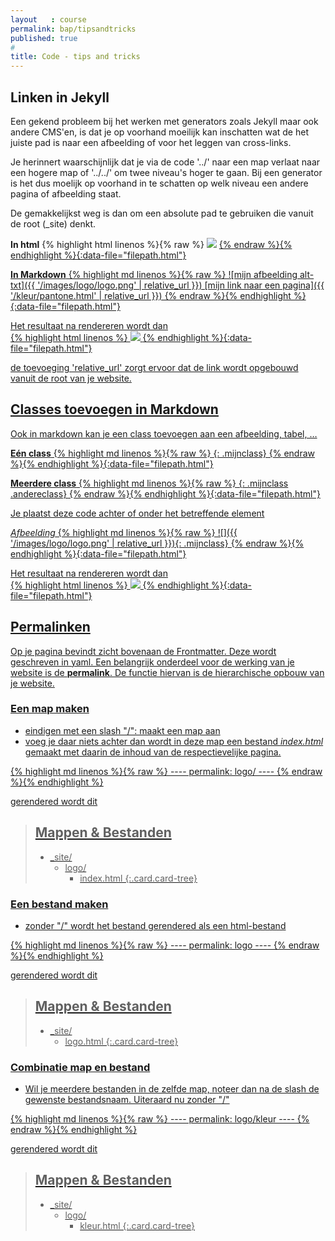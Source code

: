 ```yaml
---
layout   : course
permalink: bap/tipsandtricks
published: true
#
title: Code - tips and tricks
---
```


## Linken in Jekyll

Een gekend probleem bij het werken met generators zoals Jekyll maar ook andere CMS'en, is dat je op voorhand moeilijk kan inschatten wat de het juiste pad is naar een afbeelding of voor het leggen van cross-links.

Je herinnert waarschijnlijk dat je via de code '../' naar een map verlaat naar een hogere map of '../../' om twee niveau's hoger te gaan. Bij een generator is het dus moelijk op voorhand in te schatten op welk niveau een andere pagina of afbeelding staat.

De gemakkelijkst weg is dan om een absolute pad te gebruiken die vanuit de root (_site) denkt.

**In html**
{% highlight html linenos %}{% raw %}
    <img src="{{ '/images/logo/logo.png' | relative_url }}">
    <a href="{{ '/kleur/pantone.html' | relative_url }}">
{% endraw %}{% endhighlight %}{:data-file="filepath.html"}

**In Markdown**
{% highlight md linenos %}{% raw %}
    ![mijn afbeelding alt-txt]({{ '/images/logo/logo.png' | relative_url }})
    [mijn link naar een pagina]({{ '/kleur/pantone.html' | relative_url }})
{% endraw %}{% endhighlight %}{:data-file="filepath.html"}


Het resultaat na rendereren wordt dan  
{% highlight html linenos %}
    <img src="{{ '/images/logo/logo.png' | relative_url }}">
    <a href="{{ '/kleur/pantone.html' | relative_url }}">
{% endhighlight %}{:data-file="filepath.html"}

de toevoeging 'relative_url' zorgt ervoor dat de link wordt opgebouwd vanuit de root van je website.

## Classes toevoegen in Markdown

Ook in markdown kan je een class toevoegen aan een afbeelding, tabel, …

**Eén class**
{% highlight md linenos %}{% raw %}
    {: .mijnclass}
{% endraw %}{% endhighlight %}{:data-file="filepath.html"}

**Meerdere class**
{% highlight md linenos %}{% raw %}
    {: .mijnclass .andereclass}
{% endraw %}{% endhighlight %}{:data-file="filepath.html"}

Je plaatst deze code achter of onder het betreffende element

*Afbeelding*
{% highlight md linenos %}{% raw %}
    ![]({{ '/images/logo/logo.png' | relative_url }}){: .mijnclass}
{% endraw %}{% endhighlight %}{:data-file="filepath.html"}

Het resultaat na rendereren wordt dan  
{% highlight html linenos %}
    <img src="{{ '/images/logo/logo.png' | relative_url }}" class="mijnclass">
{% endhighlight %}{:data-file="filepath.html"}

## Permalinken

Op je pagina bevindt zicht bovenaan de Frontmatter. Deze wordt geschreven in yaml. Een belangrijk onderdeel voor de werking van je website is de **permalink**. De functie hiervan is de hierarchische opbouw van je website.

### Een map maken

- eindigen met een slash "/": maakt een map aan
- voeg je daar niets achter dan wordt in deze map een bestand *index.html* gemaakt met daarin de inhoud van de respectievelijke pagina.

{% highlight md linenos %}{% raw %}
    ----
    permalink: logo/
    ----
{% endraw %}{% endhighlight %}

gerendered wordt dit

> Mappen & Bestanden
> ---
> - _site/
>   - logo/
>     - index.html
{:.card.card-tree}

### Een bestand maken

- zonder "/" wordt het bestand gerendered als een html-bestand

{% highlight md linenos %}{% raw %}
    ----
    permalink: logo
    ----
{% endraw %}{% endhighlight %}

gerendered wordt dit

> Mappen & Bestanden
> ---
> - _site/
>   - logo.html
{:.card.card-tree}

### Combinatie map en bestand

- Wil je meerdere bestanden in de zelfde map, noteer dan na de slash de gewenste bestandsnaam. Uiteraard nu zonder "/"

{% highlight md linenos %}{% raw %}
    ----
    permalink: logo/kleur
    ----
{% endraw %}{% endhighlight %}

gerendered wordt dit

> Mappen & Bestanden
> ---
> - _site/
>   - logo/
>     - kleur.html
{:.card.card-tree}